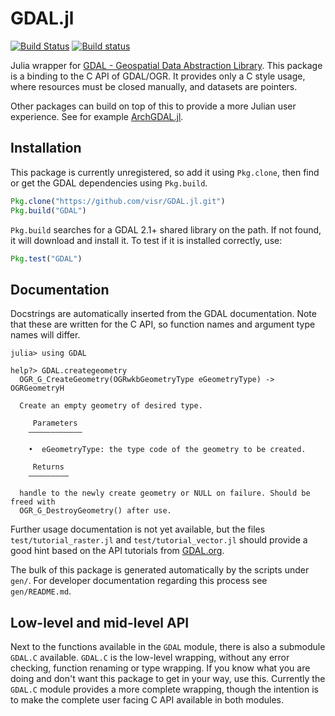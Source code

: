 # GDAL.jl

[![Build Status](https://api.travis-ci.org/visr/GDAL.jl.svg)](https://travis-ci.org/visr/GDAL.jl)
[![Build status](https://ci.appveyor.com/api/projects/status/github/visr/GDAL.jl?svg=true&branch=master)](https://ci.appveyor.com/project/visr/gdal-jl/branch/master)

Julia wrapper for [GDAL - Geospatial Data Abstraction Library](http://gdal.org/).
This package is a binding to the C API of GDAL/OGR. It provides only a C style usage, where resources must be closed manually, and datasets are pointers.

Other packages can build on top of this to provide a more Julian user experience. See for example [ArchGDAL.jl](https://github.com/yeesian/ArchGDAL.jl).

## Installation
This package is currently unregistered, so add it using `Pkg.clone`, then find or get the GDAL dependencies using `Pkg.build`.
```julia
Pkg.clone("https://github.com/visr/GDAL.jl.git")
Pkg.build("GDAL")
```
`Pkg.build` searches for a GDAL 2.1+ shared library on the path. If not found, it will download and install it. To test if it is installed correctly, use:
```julia
Pkg.test("GDAL")
```

## Documentation
Docstrings are automatically inserted from the GDAL documentation. Note that these are written for the C API, so function names and argument type names will differ.
```
julia> using GDAL

help?> GDAL.creategeometry
  OGR_G_CreateGeometry(OGRwkbGeometryType eGeometryType) -> OGRGeometryH

  Create an empty geometry of desired type.

     Parameters
    ––––––––––––

    •  eGeometryType: the type code of the geometry to be created.

     Returns
    –––––––––

  handle to the newly create geometry or NULL on failure. Should be freed with
  OGR_G_DestroyGeometry() after use.
```

Further usage documentation is not yet available, but the files `test/tutorial_raster.jl` and `test/tutorial_vector.jl` should provide a good hint based on the API tutorials from [GDAL.org](http://gdal.org/).

The bulk of this package is generated automatically by the scripts under `gen/`. For developer documentation regarding this process see `gen/README.md`.

## Low-level and mid-level API
Next to the functions available in the `GDAL` module, there is also a submodule `GDAL.C` available. `GDAL.C` is the low-level wrapping, without any error checking, function renaming or type wrapping. If you know what you are doing and don't want this package to get in your way, use this. Currently the `GDAL.C` module provides a more complete wrapping, though the intention is to make the complete user facing C API available in both modules.
